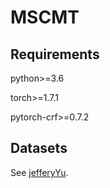 # MSCMT
## Requirements

python>=3.6

torch>=1.7.1

pytorch-crf>=0.7.2

## Datasets

See [jefferyYu](https://github.com/jefferyYu/UMT).
